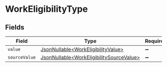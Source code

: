# WorkEligibilityType


## Fields

| Field                                                                                              | Type                                                                                               | Required                                                                                           | Description                                                                                        |
| -------------------------------------------------------------------------------------------------- | -------------------------------------------------------------------------------------------------- | -------------------------------------------------------------------------------------------------- | -------------------------------------------------------------------------------------------------- |
| `value`                                                                                            | [JsonNullable\<WorkEligibilityValue>](../../models/components/WorkEligibilityValue.md)             | :heavy_minus_sign:                                                                                 | N/A                                                                                                |
| `sourceValue`                                                                                      | [JsonNullable\<WorkEligibilitySourceValue>](../../models/components/WorkEligibilitySourceValue.md) | :heavy_minus_sign:                                                                                 | N/A                                                                                                |